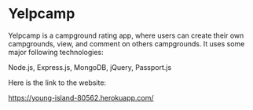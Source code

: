 # Yelpcamp

Yelpcamp is a campground rating app, where users can create their own campgrounds, view, and comment on others campgrounds. It uses some major following technologies:

Node.js,
Express.js,
MongoDB,
jQuery,
Passport.js

Here is the link to the website:

https://young-island-80562.herokuapp.com/

